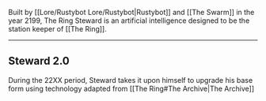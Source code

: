Built by [[Lore/Rustybot Lore/Rustybot|Rustybot]] and [[The Swarm]] in the year 2199, The Ring Steward is an artificial intelligence designed to be the station keeper of [[The Ring]].

---

## Steward 2.0

During the 22XX period, Steward takes it upon himself to upgrade his base form using technology adapted from [[The Ring#The Archive|The Archive]]